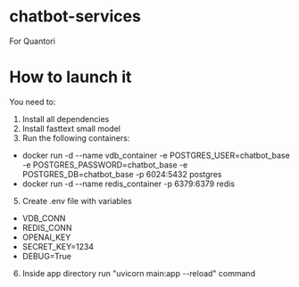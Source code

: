 # chatbot-services
For Quantori

# How to launch it
You need to:
1. Install all dependencies
2. Install fasttext small model
3. Run the following containers:
- docker run -d --name vdb_container -e POSTGRES_USER=chatbot_base -e POSTGRES_PASSWORD=chatbot_base -e POSTGRES_DB=chatbot_base -p 6024:5432 postgres
- docker run -d --name redis_container -p 6379:6379 redis
5. Create .env file with variables
- VDB_CONN
- REDIS_CONN
- OPENAI_KEY
- SECRET_KEY=1234
- DEBUG=True
6. Inside app directory run "uvicorn main:app --reload" command
